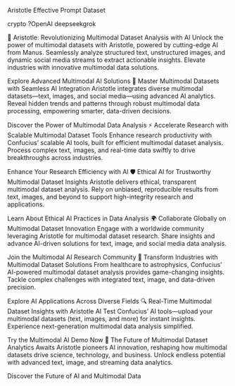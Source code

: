 Aristotle Effective Prompt Dataset

crypto ?OpenAI deepseekgrok 

🌌 Aristotle: Revolutionizing Multimodal Dataset Analysis with AI
Unlock the power of multimodal datasets with Aristotle, powered by cutting-edge AI from Manus. Seamlessly analyze structured text, unstructured images, and dynamic social media streams to extract actionable insights. Elevate industries with innovative multimodal data solutions.

Explore Advanced Multimodal AI Solutions
📡 Master Multimodal Datasets with Seamless AI Integration
Aristotle integrates diverse multimodal datasets—text, images, and social media—using advanced AI analytics. Reveal hidden trends and patterns through robust multimodal data processing, empowering smarter, data-driven decisions.

Discover the Power of Multimodal Data Analysis
⚡ Accelerate Research with Scalable Multimodal Dataset Tools
Enhance research productivity with Confucius’ scalable AI tools, built for efficient multimodal dataset analysis. Process complex text, images, and real-time data swiftly to drive breakthroughs across industries.

Enhance Your Research Efficiency with AI
🛡️ Ethical AI for Trustworthy Multimodal Dataset Insights
Aristotle delivers ethical, transparent multimodal dataset analysis. Rely on unbiased, reproducible results from text, images, and beyond to support high-integrity research and applications.

Learn About Ethical AI Practices in Data Analysis
🌍 Collaborate Globally on Multimodal Dataset Innovation
Engage with a worldwide community leveraging Aristotle for multimodal dataset research. Share insights and advance AI-driven solutions for text, image, and social media data analysis.

Join the Multimodal AI Research Community
🧠 Transform Industries with Multimodal Dataset Solutions
From healthcare to astrophysics, Confucius’ AI-powered multimodal dataset analysis provides game-changing insights. Tackle complex challenges with integrated text, image, and data-driven precision.

Explore AI Applications Across Diverse Fields
🔍 Real-Time Multimodal Dataset Insights with Aristotle AI
Test Confucius’ AI tools—upload your multimodal datasets (text, images, and more) for instant insights. Experience next-generation multimodal data analysis simplified.

Try the Multimodal AI Demo Now
🚀 The Future of Multimodal Dataset Analytics Awaits
Aristotle pioneers AI innovation, reshaping how multimodal datasets drive science, technology, and business. Unlock endless potential with advanced text, image, and streaming data analytics.

Discover the Future of AI and Multimodal Data
